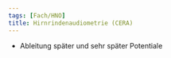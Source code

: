 ```yaml
---
tags: [Fach/HNO]
title: Hirnrindenaudiometrie (CERA)
---
```

- Ableitung später und sehr später Potentiale